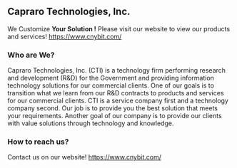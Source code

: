 ## Capraro Technologies, Inc.
We Customize <b>Your Solution !</b> Please visit our website to view our products and services! https://www.cnybit.com/

### Who are We?
Capraro Technologies, Inc. (CTI) is a technology firm performing research and development (R&D) for the Government and providing information technology solutions for our commercial clients. One of our goals is to transition what we learn from our R&D contracts to products and services for our commercial clients. CTI is a service company first and a technology company second. Our job is to provide you the best solution that meets your requirements. Another goal of our company is to provide our clients with value solutions through technology and knowledge.

### How to reach us?
Contact us on our website! https://www.cnybit.com/
